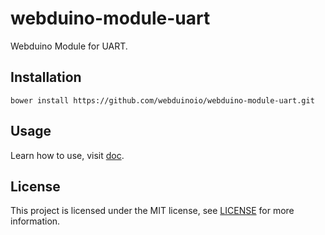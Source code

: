 # webduino-module-uart

Webduino Module for UART.

## Installation

```shell
bower install https://github.com/webduinoio/webduino-module-uart.git
```

## Usage

Learn how to use, visit [doc](https://docs.google.com/document/d/1Lk0VuGdUv1yn86nwNujq0O_BItGtORErSKRtwGNuGRw/edit?usp=sharing).

## License

This project is licensed under the MIT license, see [LICENSE](LICENSE) for more information.
